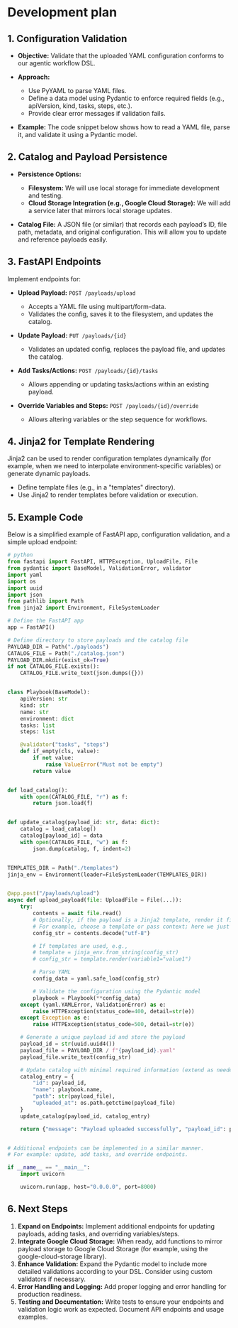 # Development plan

## 1. Configuration Validation
- **Objective:**
Validate that the uploaded YAML configuration conforms to our agentic workflow DSL.
- **Approach:**
    - Use PyYAML to parse YAML files.
    - Define a data model using Pydantic to enforce required fields (e.g., apiVersion, kind, tasks, steps, etc.).
    - Provide clear error messages if validation fails.

- **Example:**
The code snippet below shows how to read a YAML file, parse it, and validate it using a Pydantic model.

## 2. Catalog and Payload Persistence
- **Persistence Options:**
    - **Filesystem:** We will use local storage for immediate development and testing.
    - **Cloud Storage Integration (e.g., Google Cloud Storage):** We will add a service later that mirrors local storage updates.

- **Catalog File:**
A JSON file (or similar) that records each payload’s ID, file path, metadata, and original configuration. This will allow you to update and reference payloads easily.

## 3. FastAPI Endpoints
Implement endpoints for:
- **Upload Payload:**
`POST /payloads/upload`
    - Accepts a YAML file using multipart/form-data.
    - Validates the config, saves it to the filesystem, and updates the catalog.

- **Update Payload:**
`PUT /payloads/{id}`
    - Validates an updated config, replaces the payload file, and updates the catalog.

- **Add Tasks/Actions:**
`POST /payloads/{id}/tasks`
    - Allows appending or updating tasks/actions within an existing payload.

- **Override Variables and Steps:**
`POST /payloads/{id}/override`
    - Allows altering variables or the step sequence for workflows.

## 4. Jinja2 for Template Rendering
Jinja2 can be used to render configuration templates dynamically (for example, when we need to interpolate environment-specific variables) or generate dynamic payloads.
- Define template files (e.g., in a "templates" directory).
- Use Jinja2 to render templates before validation or execution.

## 5. Example Code
Below is a simplified example of FastAPI app, configuration validation, and a simple upload endpoint:
``` python
# python
from fastapi import FastAPI, HTTPException, UploadFile, File
from pydantic import BaseModel, ValidationError, validator
import yaml
import os
import uuid
import json
from pathlib import Path
from jinja2 import Environment, FileSystemLoader

# Define the FastAPI app
app = FastAPI()

# Define directory to store payloads and the catalog file
PAYLOAD_DIR = Path("./payloads")
CATALOG_FILE = Path("./catalog.json")
PAYLOAD_DIR.mkdir(exist_ok=True)
if not CATALOG_FILE.exists():
    CATALOG_FILE.write_text(json.dumps({}))


class Playbook(BaseModel):
    apiVersion: str
    kind: str
    name: str
    environment: dict
    tasks: list
    steps: list

    @validator("tasks", "steps")
    def if_empty(cls, value):
        if not value:
            raise ValueError("Must not be empty")
        return value


def load_catalog():
    with open(CATALOG_FILE, "r") as f:
        return json.load(f)


def update_catalog(payload_id: str, data: dict):
    catalog = load_catalog()
    catalog[payload_id] = data
    with open(CATALOG_FILE, "w") as f:
        json.dump(catalog, f, indent=2)


TEMPLATES_DIR = Path("./templates")
jinja_env = Environment(loader=FileSystemLoader(TEMPLATES_DIR))


@app.post("/payloads/upload")
async def upload_payload(file: UploadFile = File(...)):
    try:
        contents = await file.read()
        # Optionally, if the payload is a Jinja2 template, render it first
        # For example, choose a template or pass context; here we just use the raw file.
        config_str = contents.decode("utf-8")

        # If templates are used, e.g.,
        # template = jinja_env.from_string(config_str)
        # config_str = template.render(variable1="value1") 

        # Parse YAML
        config_data = yaml.safe_load(config_str)

        # Validate the configuration using the Pydantic model
        playbook = Playbook(**config_data)
    except (yaml.YAMLError, ValidationError) as e:
        raise HTTPException(status_code=400, detail=str(e))
    except Exception as e:
        raise HTTPException(status_code=500, detail=str(e))

    # Generate a unique payload id and store the payload
    payload_id = str(uuid.uuid4())
    payload_file = PAYLOAD_DIR / f"{payload_id}.yaml"
    payload_file.write_text(config_str)

    # Update catalog with minimal required information (extend as needed)
    catalog_entry = {
        "id": payload_id,
        "name": playbook.name,
        "path": str(payload_file),
        "uploaded_at": os.path.getctime(payload_file)
    }
    update_catalog(payload_id, catalog_entry)

    return {"message": "Payload uploaded successfully", "payload_id": payload_id}


# Additional endpoints can be implemented in a similar manner.
# For example: update, add tasks, and override endpoints.

if __name__ == "__main__":
    import uvicorn

    uvicorn.run(app, host="0.0.0.0", port=8000)
```
## 6. Next Steps
1. **Expand on Endpoints:**
Implement additional endpoints for updating payloads, adding tasks, and overriding variables/steps.
2. **Integrate Google Cloud Storage:**
When ready, add functions to mirror payload storage to Google Cloud Storage (for example, using the google-cloud-storage library).
3. **Enhance Validation:**
Expand the Pydantic model to include more detailed validations according to your DSL. Consider using custom validators if necessary.
4. **Error Handling and Logging:**
Add proper logging and error handling for production readiness.
5. **Testing and Documentation:**
Write tests to ensure your endpoints and validation logic work as expected. Document API endpoints and usage examples.
